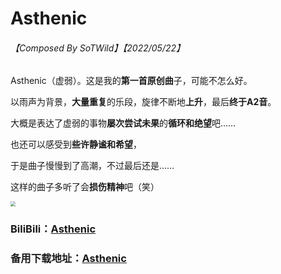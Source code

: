 # Asthenic

###### 【Composed By SoTWild】【2022/05/22】

Asthenic（虚弱）。这是我的**第一首原创曲**子，可能不怎么好。

以雨声为背景，**大量重复**的乐段，旋律不断地**上升**，最后**终于A2音**。

大概是表达了虚弱的事物**屡次尝试未果**的**循环和绝望**吧……

也还可以感受到**些许静谧和希望**，

于是曲子慢慢到了高潮，不过最后还是……

这样的曲子多听了会**损伤精神**吧（笑）

<img src="https://s1.328888.xyz/2022/10/01/M7PvN.png" style="zoom:50%;" />



### BiliBili：[Asthenic](https://www.bilibili.com/audio/au3011656)

### 备用下载地址：[Asthenic](https://github.com/SoTWild/SoTWild.github.io/raw/main/others/EndProduct/Asthenic/Asthenic.mp3)